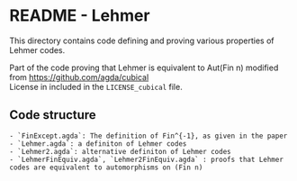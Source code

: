 # README - Lehmer

This directory contains code defining and proving various properties of Lehmer codes.

Part of the code proving that Lehmer is equivalent to Aut(Fin n) modified from https://github.com/agda/cubical  
License in included in the `LICENSE_cubical` file.

## Code structure

    - `FinExcept.agda`: The definition of Fin^{-1}, as given in the paper
    - `Lehmer.agda`: a definiton of Lehmer codes
    - `Lehmer2.agda`: alternative definiton of Lehmer codes
    - `LehmerFinEquiv.agda`, `Lehmer2FinEquiv.agda` : proofs that Lehmer codes are equivalent to automorphisms on (Fin n)